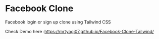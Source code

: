 
# Facebook Clone

Facebook login or sign up clone using Tailwind CSS

Check Demo here :https://mrtyagi07.github.io/Facebook-Clone-Tailwind/
